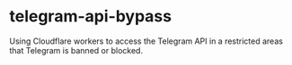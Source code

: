 # telegram-api-bypass
Using Cloudflare workers to access the Telegram API in a restricted areas that Telegram is banned or blocked.
